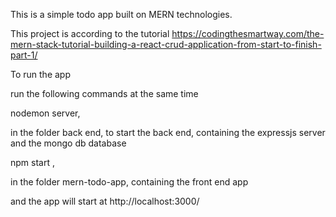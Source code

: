 This is a simple todo app built on MERN technologies.

This project is according to the tutorial https://codingthesmartway.com/the-mern-stack-tutorial-building-a-react-crud-application-from-start-to-finish-part-1/

To run the app

run the following commands at the same time

nodemon server,

in the folder back end, to start the back end, containing the expressjs server and the mongo db database

npm start , 

in the folder mern-todo-app, containing the front end app

and the app will start at http://localhost:3000/